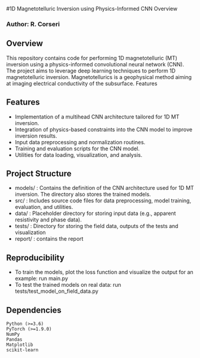#1D Magnetotelluric Inversion using Physics-Informed CNN
Overview

### Author: R. Corseri

## Overview 
This repository contains code for performing 1D magnetotelluric (MT) inversion using a physics-informed convolutional neural network (CNN). The project aims to leverage deep learning techniques to perform 1D magnetotelluric inversion. Magnetotellurics is a geophysical method aiming at imaging electrical conductivity of the subsurface.
Features

## Features
- Implementation of a multihead CNN architecture tailored for 1D MT inversion.
- Integration of physics-based constraints into the CNN model to improve inversion results.
- Input data preprocessing and normalization routines.
- Training and evaluation scripts for the CNN model.
- Utilities for data loading, visualization, and analysis.

## Project Structure

- models/ : Contains the definition of the CNN architecture used for 1D MT inversion. The directory also stores the trained models. 
- src/ : Includes source code files for data preprocessing, model training, evaluation, and utilities.
- data/ : Placeholder directory for storing input data (e.g., apparent resistivity and phase data).
- tests/ : Directory for storing the field data, outputs of the tests and visualization
- report/ : contains the report

## Reproducibility

- To train the models, plot the loss function and visualize the output for an example: run main.py
- To test the trained models on real data: run tests/test_model_on_field_data.py

## Dependencies

    Python (>=3.6)
    PyTorch (>=1.9.0)
    NumPy
    Pandas
    Matplotlib
    scikit-learn
 
